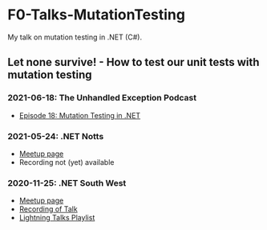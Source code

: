 # F0-Talks-MutationTesting
My talk on mutation testing in .NET (C#).

## Let none survive! - How to test our unit tests with mutation testing

### 2021-06-18: The Unhandled Exception Podcast
- [Episode 18: Mutation Testing in .NET](https://unhandledexceptionpodcast.com/posts/0018-mutationtesting/)

### 2021-05-24: .NET Notts
- [Meetup page](https://www.meetup.com/dotnetnotts/events/277818668/)
- Recording not (yet) available

### 2020-11-25: .NET South West
- [Meetup page](https://www.meetup.com/dotnetsouthwest/events/273278637/)
- [Recording of Talk](https://www.youtube.com/watch?v=zbOnygEeFLU)
- [Lightning Talks Playlist](https://www.youtube.com/playlist?list=PL-qmyXuxfTUFpWZdna_0_2ItFfGtlSAQ_)
